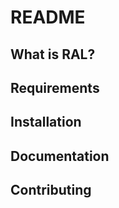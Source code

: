 README
======

What is RAL?
-----------------

Requirements
------------

Installation
------------

Documentation
-------------

Contributing
------------
